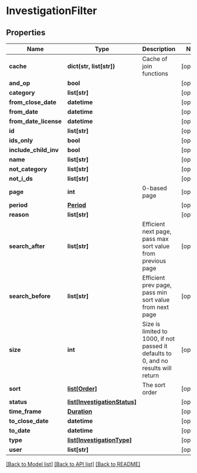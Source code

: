 # InvestigationFilter

## Properties
Name | Type | Description | Notes
------------ | ------------- | ------------- | -------------
**cache** | **dict(str, list[str])** | Cache of join functions | [optional] 
**and_op** | **bool** |  | [optional] 
**category** | **list[str]** |  | [optional] 
**from_close_date** | **datetime** |  | [optional] 
**from_date** | **datetime** |  | [optional] 
**from_date_license** | **datetime** |  | [optional] 
**id** | **list[str]** |  | [optional] 
**ids_only** | **bool** |  | [optional] 
**include_child_inv** | **bool** |  | [optional] 
**name** | **list[str]** |  | [optional] 
**not_category** | **list[str]** |  | [optional] 
**not_i_ds** | **list[str]** |  | [optional] 
**page** | **int** | 0-based page | [optional] 
**period** | [**Period**](Period.md) |  | [optional] 
**reason** | **list[str]** |  | [optional] 
**search_after** | **list[str]** | Efficient next page, pass max sort value from previous page | [optional] 
**search_before** | **list[str]** | Efficient prev page, pass min sort value from next page | [optional] 
**size** | **int** | Size is limited to 1000, if not passed it defaults to 0, and no results will return | [optional] 
**sort** | [**list[Order]**](Order.md) | The sort order | [optional] 
**status** | [**list[InvestigationStatus]**](InvestigationStatus.md) |  | [optional] 
**time_frame** | [**Duration**](Duration.md) |  | [optional] 
**to_close_date** | **datetime** |  | [optional] 
**to_date** | **datetime** |  | [optional] 
**type** | [**list[InvestigationType]**](InvestigationType.md) |  | [optional] 
**user** | **list[str]** |  | [optional] 

[[Back to Model list]](README.md#documentation-for-models) [[Back to API list]](README.md#documentation-for-api-endpoints) [[Back to README]](README.md)



